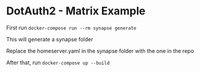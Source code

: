 
# DotAuth2 - Matrix Example

First run `docker-compose run --rm synapse generate`

This will generate a synapse folder

Replace the homeserver.yaml in the synapse folder with the one in the repo

After that, run `docker-compose up --build`

